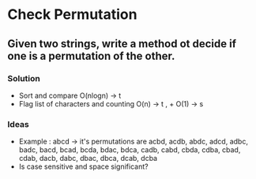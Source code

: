 # Check Permutation

## Given two strings, write a method ot decide if one is a permutation of the other.

### Solution
- Sort and compare O(nlogn) -> t
- Flag list of characters and counting O(n) -> t , + O(1) -> s 

### Ideas
- Example : abcd -> it's permutations are acbd, acdb, abdc, adcd, adbc, badc, bacd, bcad, bcda, bdac, bdca, cadb, cabd, cbda, cdba, cbad, cdab, dacb, dabc, dbac, dbca, dcab, dcba
- Is case sensitive and space significant?
